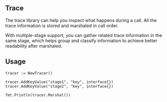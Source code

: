 ## Trace
The trace library can help you inspect what happens during a call. All the trace information is stored and marshaled
in call order.

With multiple-stage support, you can gather related trace information in the same stage, which helps group and
classify information to achieve better readability after marshaled.


## Usage
```
tracer := NewTracer()

tracer.AddKeyValue("stage1", "key", interface{})
tracer.AddKeyValue("stage2", "key", interface{})

fmt.Println(tracer.Marshal())
```

